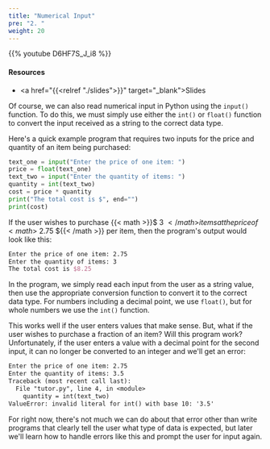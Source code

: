 ```yaml
---
title: "Numerical Input"
pre: "2. "
weight: 20
---
```


{{% youtube D6HF7S_J_i8 %}}

#### Resources

* <a href="{{<relref "./slides">}}" target="_blank">Slides</a>

Of course, we can also read numerical input in Python using the `input()` function. To do this, we must simply use either the `int()` or `float()` function to convert the input received as a string to the correct data type.

Here's a quick example program that requires two inputs for the price and quantity of an item being purchased:

```python
text_one = input("Enter the price of one item: ")
price = float(text_one)
text_two = input("Enter the quantity of items: ")
quantity = int(text_two)
cost = price * quantity
print("The total cost is $", end="")
print(cost)
```

If the user wishes to purchase {{< math >}}$ 3 ${{< /math >}} items at the price of {{< math >}}$ 2.75 ${{< /math >}} per item, then the program's output would look like this:

```tex
Enter the price of one item: 2.75
Enter the quantity of items: 3
The total cost is $8.25
```

In the program, we simply read each input from the user as a string value, then use the appropriate conversion function to convert it to the correct data type. For numbers including a decimal point, we use `float()`, but for whole numbers we use the `int()` function.

This works well if the user enters values that make sense. But, what if the user wishes to purchase a fraction of an item? Will this program work? Unfortunately, if the user enters a value with a decimal point for the second input, it can no longer be converted to an integer and we'll get an error:

```tex
Enter the price of one item: 2.75
Enter the quantity of items: 3.5
Traceback (most recent call last):
  File "tutor.py", line 4, in <module>
    quantity = int(text_two)
ValueError: invalid literal for int() with base 10: '3.5'
```

For right now, there's not much we can do about that error other than write programs that clearly tell the user what type of data is expected, but later we'll learn how to handle errors like this and prompt the user for input again.

